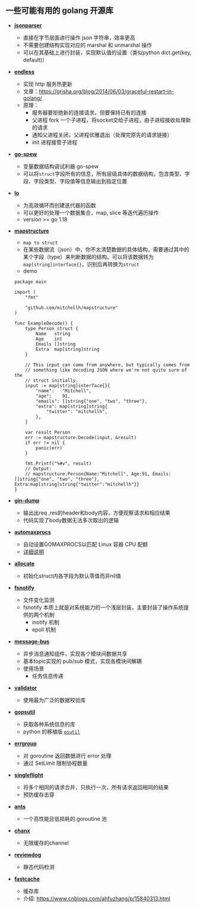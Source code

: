 ## 一些可能有用的 golang 开源库
- **[jsonparser](https://github.com/buger/jsonparser)**
    * 直接在字节层面进行操作 json 字符串，效率更高
    * 不需要创建结构实现对应的 marshal 和 unmarshal 操作
    * 可以在其基础上进行封装，实现默认值的设置（类似python dict.get(key, default)）

- **[endless](https://github.com/fvbock/endless/)**
    * 实现 http 服务热更新
    * 文章：https://grisha.org/blog/2014/06/03/graceful-restart-in-golang/
    * 原理：
        * 服务器要拒绝新的连接请求，但要保持已有的连接
        * 父进程 fork 一个子进程，将socket交给子进程，由子进程接收处理新的请求
        * 通知父进程关闭，父进程优雅退出（处理完原先的请求链接）
        * init 进程接管子进程

- **[go-spew](https://github.com/davecgh/go-spew)**
    * 变量数据结构调试利器 go-spew
    * 可以将`struct`字段所有的信息，所有层级具体的数据结构，包含类型、字段、字段类型、字段值等信息输出到指定位置

- **[lo](https://github.com/samber/lo)**
    * 为高效循环而创建迭代器的函数
    * 可以更好的处理一个数据集合，map, slice 等迭代遍历操作
    * version >= go 1.18

- **[mapstructure](https://github.com/mitchellh/mapstructure)**
    * `map to struct`
    * 在某些数据流（json）中，你不太清楚数据的具体结构，需要通过其中的某个字段（type）来判断数据的结构。可以将该数据转为`map[string]interface{}`，识别后再转换为`struct`
    * demo
    ```golang
    package main

    import (
        "fmt"

        "github.com/mitchellh/mapstructure"
    )

    func ExampleDecode() {
        type Person struct {
            Name   string
            Age    int
            Emails []string
            Extra  map[string]string
        }

        // This input can come from anywhere, but typically comes from
        // something like decoding JSON where we're not quite sure of the
        // struct initially.
        input := map[string]interface{}{
            "name":   "Mitchell",
            "age":    91,
            "emails": []string{"one", "two", "three"},
            "extra": map[string]string{
                "twitter": "mitchellh",
            },
        }

        var result Person
        err := mapstructure.Decode(input, &result)
        if err != nil {
            panic(err)
        }

        fmt.Printf("%#v", result)
        // Output:
        // mapstructure.Person{Name:"Mitchell", Age:91, Emails:[]string{"one", "two", "three"}, Extra:map[string]string{"twitter":"mitchellh"}}
    }
    ```

- **[gin-dump](https://github.com/tpkeeper/gin-dump)**
    * 输出出req ,res的header和body内容，方便观察请求和相应结果
    * 代码实现了body数据无法多次取出的逻辑

- **[automaxprocs](https://github.com/uber-go/automaxprocs)**
    * 自动设置GOMAXPROCS以匹配 Linux 容器 CPU 配额
    * [详细说明](./automaxprocs.md)

- **[allocate](https://github.com/cjrd/allocate)**
    * 初始化struct内各字段为默认零值而非nil值

- **[fsnotify](https://github.com/fsnotify/fsnotify)**
    * 文件变化监测
    * fsnotify 本质上就是对系统能力的一个浅层封装，主要封装了操作系统提供的两个机制
        * inotify 机制
        * epoll 机制

- **[message-bus](https://github.com/vardius/message-bus)**
    * 异步消息通知组件，实现各个模块间数据共享
    * 基本topic实现的 pub/sub 模式，实现各模块间解耦
    * 使用场景
        * 任务信息传递

- **[validator](https://github.com/go-playground/validator)**
    * 使用最为广泛的数据校验库

- **[gopsutil](https://github.com/shirou/gopsutil)**
    * 获取各种系统信息的库
    * python 的移植版 [`psutil`](https://github.com/giampaolo/psutil) 

- **[errgroup](golang.org/x/sync/errgroup)**
    * 对 goroutine 返回数据进行 error 处理
    * 通过 SetLimit 限制协程数量

- **[singleflight](golang.org/x/sync/singleflight)**
    * 将多个相同的请求合并，只执行一次，所有请求返回相同的结果
    * 预防缓存击穿

- **[ants](https://github.com/panjf2000/ants)**
    * 一个高性能且低损耗的 goroutine 池

- **[chanx](https://github.com/smallnest/chanx)**
    * 无限缓存的channel

- **[reviewdog](https://github.com/reviewdog/reviewdog)**
    * 静态代码检测

- **[fastcache](https://github.com/VictoriaMetrics/fastcache)**
    * 缓存库
    * 介绍: https://www.cnblogs.com/ahfuzhang/p/15840313.html